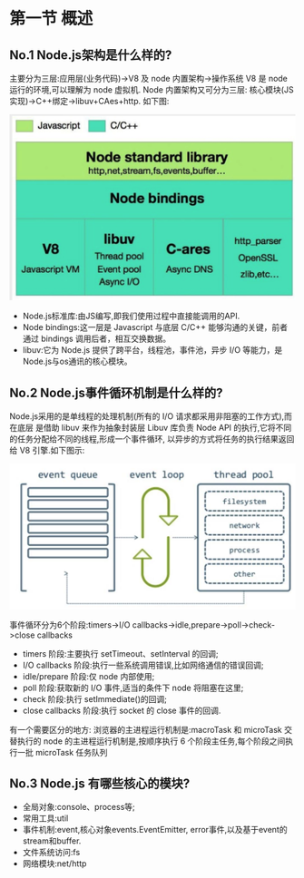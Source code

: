 # 第一节 概述

## No.1 Node.js架构是什么样的?

主要分为三层:应用层(业务代码)->V8 及 node 内置架构->操作系统 V8 是 node 运行的环境,可以理解为 node 虚拟机.
Node 内置架构又可分为三层:
核心模块(JS 实现)->C++绑定->libuv+CAes+http.
如下图:

![node.js-structure](/assets/node-structure.png)

* Node.js标准库:由JS编写,即我们使用过程中直接能调用的API.
* Node bindings:这一层是 Javascript 与底层 C/C++ 能够沟通的关键，前者通过 bindings 调用后者，相互交换数据。
* libuv:它为 Node.js 提供了跨平台，线程池，事件池，异步 I/O 等能力，是 Node.js与os通讯的核心模块。

## No.2 Node.js事件循环机制是什么样的?

Node.js采用的是单线程的处理机制(所有的 I/O 请求都采用非阻塞的工作方式),而在底层 是借助 libuv 来作为抽象封装层
Libuv 库负责 Node API 的执行,它将不同的任务分配给不同的线程,形成一个事件循环, 以异步的方式将任务的执行结果返回给 V8 引擎.如下图示:

![node.js-eventloop](/assets/node-eventloop.png)

事件循环分为6个阶段:timers->I/O callbacks->idle,prepare->poll->check->close callbacks

* timers 阶段:主要执行 setTimeout、setInterval 的回调;
* I/O callbacks 阶段:执行一些系统调用错误,比如网络通信的错误回调;
* idle/prepare 阶段:仅 node 内部使用;
* poll 阶段:获取新的 I/O 事件,适当的条件下 node 将阻塞在这里;
* check 阶段:执行 setImmediate()的回调;
* close callbacks 阶段:执行 socket 的 close 事件的回调.

有一个需要区分的地方:
浏览器的主进程运行机制是:macroTask 和 microTask 交替执行的
node 的主进程运行机制是,按顺序执行 6 个阶段主任务,每个阶段之间执行一批 microTask 任务队列

## No.3 Node.js 有哪些核心的模块?

* 全局对象:console、process等;
* 常用工具:util
* 事件机制:event,核心对象events.EventEmitter, error事件,以及基于event的stream和buffer.
* 文件系统访问:fs
* 网络模块:net/http

